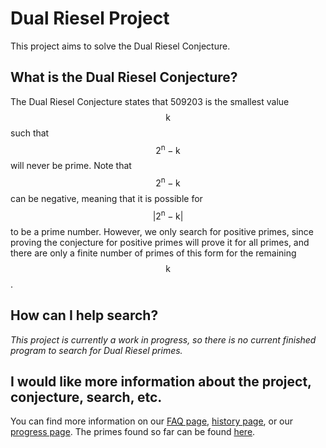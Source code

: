 # Dual Riesel Project

This project aims to solve the Dual Riesel Conjecture.

## What is the Dual Riesel Conjecture?

The Dual Riesel Conjecture states that 509203 is the smallest value $$ \mathsf{k} $$ such that $$ \mathsf{2^n - k} $$ will never be prime.
Note that $$ \mathsf{2^n - k} $$ can be negative, meaning that it is possible for $$ \mathsf{\left|2^n - k\right|} $$ to be a prime number. However, we only search for positive primes, since proving the conjecture for positive primes will prove it for all primes, and there are only a finite number of primes of this form for the remaining $$ \mathsf{k} $$.

## How can I help search?

_This project is currently a work in progress, so there is no current finished program to search for Dual Riesel primes._

## I would like more information about the project, conjecture, search, etc.

  You can find more information on our [FAQ page](https://mathisfun0.github.io/DualRieselProject/faq), [history page](https://mathisfun0.github.io/DualRieselProject/history), or our [progress page](https://mathisfun0.github.io/DualRieselProject/progress).
  The primes found so far can be found [here](https://github.com/MathIsFun0/DualRieselProject/tree/primes).
